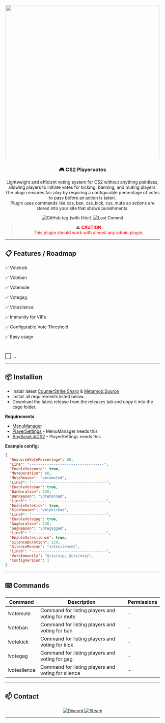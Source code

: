 <div align="center">
  <img src="https://i.ibb.co/qQRyk5T/CS2-Playervotes2.png" width="500"/>
  <h3>🎮 CS2 Playervotes</h3>
  <p>Lightweight and efficient voting system for CS2 without anything pointless, allowing players to initiate votes for kicking, banning, and muting players. 
  <br>The plugin ensures fair play by requiring a configurable percentage of votes to pass before an action is taken.
  <br>Plugin uses commands like css_ban, css_kick, css_mute so actions are stored into your site that shows punishments.</p>
</div>
<div align="center">
  <img src="https://img.shields.io/github/v/tag/asapverneri/CS2-Playervotes?style=for-the-badge&label=Version" alt="GitHub tag (with filter)" />
  <img src="https://img.shields.io/github/last-commit/asapverneri/CS2-Playervotes?style=for-the-badge" alt="Last Commit" />
  <blockquote>
    <strong>⚠️ <span style="color:red;">CAUTION</span></strong>  
    <br><span style="color:red;">This plugin should work with almost any admin plugin.</span>
  </blockquote>
</div>

---

## 📋 Features / Roadmap

<p>✅ Votekick</p>
<p>✅ Voteban</p>
<p>✅ Votemute</p>
<p>✅ Votegag</p>
<p>✅ Votesilence</p>
<p>✅ Immunity for VIPs</p>
<p>✅ Configurable Vote Threshold</p>
<p>✅ Easy usage</p>
<br>
<p>⬜ ...</p>

---

## 📦 Installion

- Install latest [CounterStrike Sharp](https://github.com/roflmuffin/CounterStrikeSharp) & [Metamod:Source](https://www.sourcemm.net/downloads.php/?branch=master)
- Install all requirements listed below.
- Download the latest release from the releases tab and copy it into the csgo folder.

**Requirements**
- [MenuManager](https://github.com/NickFox007/MenuManagerCS2)
- [PlayerSettings](https://github.com/NickFox007/PlayerSettingsCS2) - MenuManager needs this
- [AnyBaseLibCS2](https://github.com/NickFox007/AnyBaseLibCS2) - PlayerSettings needs this

**Example config:**
```json
{
  "RequiredVotePercentage": 80,
  "Line": "----------------------------------",
  "EnableVotemute": true,
  "MuteDuration": 60,
  "MuteReason": "votemuted",
  "Line2": "----------------------------------",
  "EnableVoteban": true,
  "BanDuration": 120,
  "BanReason": "votebanned",
  "Line3": "----------------------------------",
  "EnableVotekick": true,
  "KickReason": "votekicked",
  "Line4": "----------------------------------",
  "EnableVotegag": true,
  "GagDuration": 120,
  "GagReason": "votegagged",
  "Line5": "----------------------------------",
  "EnableVotesilence": true,
  "SilenceDuration": 120,
  "SilenceReason": "votesilenced",
  "Line6": "----------------------------------",
  "VoteImmunity": "@css/vip, @css/vvip",
  "ConfigVersion": 1
}
```

---

## ⌨️ Commands
| Command         | Description                                                          | Permissions |
|-----------------|----------------------------------------------------------------------|-------------|
| !votemute       | Command for listing players and voting for mute                      | -           |
| !voteban        | Command for listing players and voting for ban                       | -           |
| !votekick       | Command for listing players and voting for kick                      | -           |
| !votegag        | Command for listing players and voting for gag                       | -           |
| !votesilence    | Command for listing players and voting for silence                   | -           |

---

## 📫 Contact

<div align="center">
  <a href="https://discordapp.com/users/367644530121637888">
    <img src="https://img.shields.io/badge/Discord-7289DA?style=for-the-badge&logo=discord&logoColor=white" alt="Discord" />
  </a>
  <a href="https://steamcommunity.com/id/vvernerii/">
    <img src="https://img.shields.io/badge/Steam-000000?style=for-the-badge&logo=steam&logoColor=white" alt="Steam" />
  </a>
</div>

---
